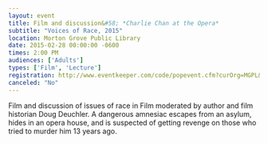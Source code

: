 ```yaml
---
layout: event
title: Film and discussion&#58; *Charlie Chan at the Opera*
subtitle: "Voices of Race, 2015"
location: Morton Grove Public Library
date: 2015-02-28 00:00:00 -0600
times: 2:00 PM
audiences: ['Adults']
types: ['Film', 'Lecture']
registration: http://www.eventkeeper.com/code/popevent.cfm?curOrg=MGPL&curApp=events&eID=3794540&thisDate=NO_DATE
canceled: "No"
---
```

Film and discussion of issues of race in Film moderated by author and film historian Doug Deuchler. A dangerous amnesiac escapes from an asylum, hides in an opera house, and is suspected of getting revenge on those who tried to murder him 13 years ago.
